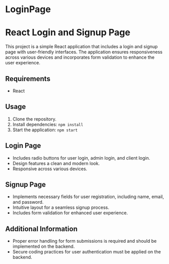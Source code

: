 # LoginPage
# React Login and Signup Page

This project is a simple React application that includes a login and signup page with user-friendly interfaces. The application ensures responsiveness across various devices and incorporates form validation to enhance the user experience.

## Requirements
- React

## Usage
1. Clone the repository.
2. Install dependencies: `npm install`
3. Start the application: `npm start`

## Login Page
- Includes radio buttons for user login, admin login, and client login.
- Design features a clean and modern look.
- Responsive across various devices.

## Signup Page
- Implements necessary fields for user registration, including name, email, and password.
- Intuitive layout for a seamless signup process.
- Includes form validation for enhanced user experience.

## Additional Information
- Proper error handling for form submissions is required and should be implemented on the backend.
- Secure coding practices for user authentication must be applied on the backend.

